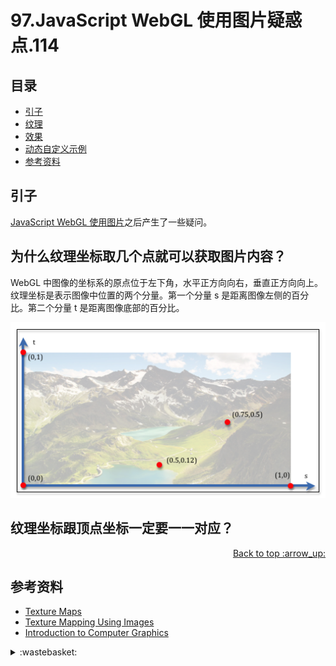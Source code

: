 # 97.JavaScript WebGL 使用图片疑惑点.114
## <a name="index"></a> 目录
- [引子](#start)
- [纹理](#set)
- [效果](#result)
- [动态自定义示例](#custom)
- [参考资料](#reference)

## <a name="start"></a> 引子
[JavaScript WebGL 使用图片][url-pre]之后产生了一些疑问。

## <a name="ques2"></a> 为什么纹理坐标取几个点就可以获取图片内容？
WebGL 中图像的坐标系的原点位于左下角，水平正方向向右，垂直正方向向上。纹理坐标是表示图像中位置的两个分量。第一个分量 s 是距离图像左侧的百分比。第二个分量 t 是距离图像底部的百分比。

![97-image-coor][url-local-1]


## <a name="ques1"></a> 纹理坐标跟顶点坐标一定要一一对应？





<div align="right"><a href="#index">Back to top :arrow_up:</a></div>


## <a name="reference"></a> 参考资料
- [Texture Maps][url-1]
- [Texture Mapping Using Images][url-2]
- [Introduction to Computer Graphics][url-3]

[url-pre]:https://github.com/XXHolic/segment/issues/113
[url-1]:http://learnwebgl.brown37.net/model_data/model_texture_maps.html
[url-2]:http://learnwebgl.brown37.net/10_surface_properties/texture_mapping_images.html
[url-3]:https://math.hws.edu/graphicsbook/index.html


[url-4]:http://www.jiazhengblog.com/blog/2016/02/22/2923/
[url-5]:https://xxholic.github.io/lab/segment/95/index.html
[url-6]:https://xxholic.github.io/lab/segment/95/colors.html


[url-local-1]:../images/97/1.png
[url-local-2]:../images/97/2.png

<details>
<summary>:wastebasket:</summary>

看完了《迪丽丽的奇幻冒险》，找了这个导演另一部作品[《阿祖尔和阿斯马尔》][url-poster]。

这个故事神话色彩很强，整体内容感觉不错。里面的服装依然华丽，建筑依然精致，很明显的用了大量对称。

![95-poster][url-local-poster]


</details>

[url-poster]:https://movie.douban.com/subject/1950821/
[url-local-poster]:../images/95/poster.png
